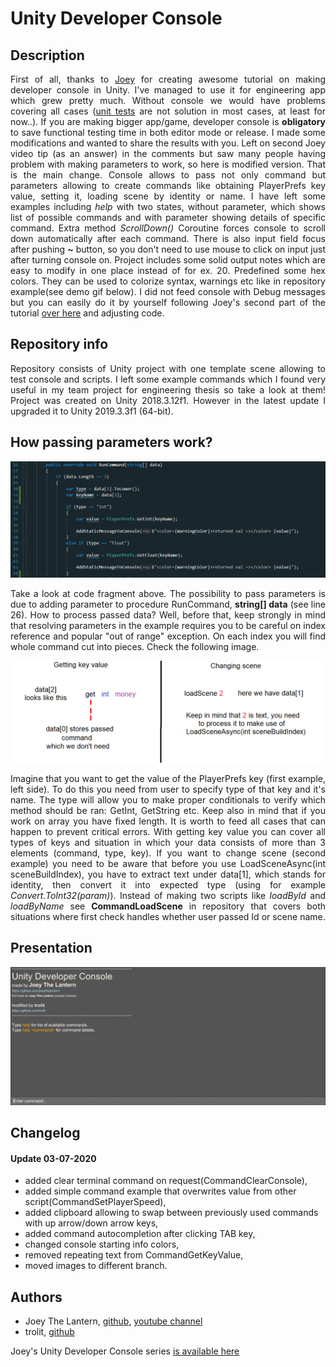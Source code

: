 # Unity Developer Console
 
## Description
<p align="justify">
 First of all, thanks to <a href="https://github.com/joeythelantern" target="_blank">Joey</a> for creating awesome tutorial on making developer console in Unity. I've managed to use it for engineering app which grew pretty much. Without console we would have problems covering all cases (<a href="https://forum.unity.com/threads/is-anyone-using-unit-tests-in-real-projects.650536/">unit tests</a> are not solution in most cases, at least for now..). If you are making bigger app/game, developer console is <strong>obligatory</strong> to save functional testing time in both editor mode or release. I made some modifications and wanted to share the results with you. Left on second Joey video tip (as an answer) in the comments but saw many people having problem with making parameters to work, so here is modified version. That is the main change. Console allows to pass not only command but parameters allowing to create commands like obtaining PlayerPrefs key value, setting it, loading scene by identity or name. I have left some examples including <em>help</em> with two states, without parameter, which shows list of possible commands and with parameter showing details of specific command. Extra method <em>ScrollDown()</em> Coroutine forces console to scroll down automatically after each command. There is also input field focus after pushing <strong>~</strong> button, so you don't need to use mouse to click on input just after turning console on. Project includes some solid output notes which are easy to modify in one place instead of for ex. 20. Predefined some hex colors. They can be used to colorize syntax, warnings etc like in repository example(see demo gif below). I did not feed console with Debug messages but you can easily do it by yourself following Joey's second part of the tutorial <a href="https://youtu.be/isURlDFyxe0?list=PLdSnLYEzOTtrlPwmaYkkPmRYMrVRDVeTI" target="_blank">over here</a> and adjusting code. 
</p>

## Repository info
<p align="justify">
Repository consists of Unity project with one template scene allowing to test console and scripts. I left some example commands which I found very useful in my team project for engineering thesis so take a look at them! Project was created on Unity 2018.3.12f1. However in the latest update I upgraded it to Unity 2019.3.3f1 (64-bit).
</p>

## How passing parameters work?

<p align="center">
<img src="https://raw.githubusercontent.com/trolit/unity-dev-console/images/images/codeFrag.PNG" alt="Code fragment" width="580px"></img>
</p>

<p align="justify">
Take a look at code fragment above. The possibility to pass parameters is due to adding parameter to procedure RunCommand, <strong>string[] data</strong> (see line 26). How to process passed data? Well, before that, keep strongly in mind that resolving parameters in the example requires you to be careful on index reference and popular "out of range" exception. On each index you will find whole command cut into pieces. Check the following image. 
</p>

<p align="center">
<img src="https://raw.githubusercontent.com/trolit/unity-dev-console/images/images/examples.PNG" alt="Examples" width="580px"></img>
</p>

<p align="justify">
Imagine that you want to get the value of the PlayerPrefs key (first example, left side). To do this you need from user to specify type of that key and it's name. The type will allow you to make proper conditionals to verify which method should be ran: GetInt, GetString etc. Keep also in mind that if you work on array you have fixed length. It is worth to feed all cases that can happen to prevent critical errors. With getting key value you can cover all types of keys and situation in which your data consists of more than 3 elements (command, type, key). If you want to change scene (second example) you need to be aware that before you use LoadSceneAsync(int sceneBuildIndex), you have to extract text under data[1], which stands for identity, then convert it into expected type (using for example <em>Convert.ToInt32(param)</em>). Instead of making two scripts like <em>loadById</em> and <em>loadByName</em> see <strong>CommandLoadScene</strong> in repository that covers both situations where first check handles whether user passed Id or scene name.   
</p>

## Presentation
<p align="center">
<img src="https://raw.githubusercontent.com/trolit/unity-dev-console/images/images/ezgif.gif" alt="Gif generated from https://ezgif.com" width="780px"></img>
</p>

## Changelog

#### Update 03-07-2020

- added clear terminal command on request(CommandClearConsole),
- added simple command example that overwrites value from other script(CommandSetPlayerSpeed),
- added clipboard allowing to swap between previously used commands with up arrow/down arrow keys,
- added command autocompletion after clicking TAB key,
- changed console starting info colors,
- removed repeating text from CommandGetKeyValue,
- moved images to different branch.

## Authors
- Joey The Lantern, <a href="https://github.com/joeythelantern" target="_blank">github</a>, <a href="https://www.youtube.com/channel/UCmG1UbEI0iFE1tAw2SyvvXg" target="_blank">youtube channel</a>
- trolit, <a href="https://trolit.github.io/">github</a>

Joey's Unity Developer Console series <a href="https://www.youtube.com/watch?v=ztG10Z00HKM&list=PLdSnLYEzOTtrlPwmaYkkPmRYMrVRDVeTI&index=1" target="_blank">is available here</a>
